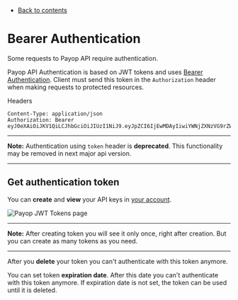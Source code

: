 * [Back to contents](../Readme.md#contents)

# Bearer Authentication

Some requests to Payop API require authentication.

Payop API Authentication is based on JWT tokens and uses [Bearer Authentication](https://swagger.io/docs/specification/authentication/bearer-authentication/).
Client must send this token in the `Authorization` header when making requests to protected resources.

Headers
```
Content-Type: application/json
Authorization: Bearer eyJ0eXAiOiJKV1QiLCJhbGciOiJIUzI1NiJ9.eyJpZCI6IjEwMDAyIiwiYWNjZXNzVG9rZW4iOm51bGwsInRpbWUiOjE1NjY5MTk4NDJ9.jebGttoGUOGQORsPyr5smSbE01fEGDjFgUkBCF342sc
``` 

----
**Note:** Authentication using `token` header is **deprecated**. 
This functionality may be removed in next major api version.

----     

## Get authentication token

You can **create** and **view** your API keys in [your account](https://payop.com/en/profile/settings/jwt-token).

![Payop JWT Tokens page](../images/payop-jwt-page.png)

----
**Note:** After creating token you will see it only once, right after creation.
But you can create as many tokens as you need.

----

After you **delete** your token you can't authenticate with this token anymore.

You can set token **expiration date**. After this date you can't authenticate with this token anymore.
If expiration date is not set, the token can be used until it is deleted. 

